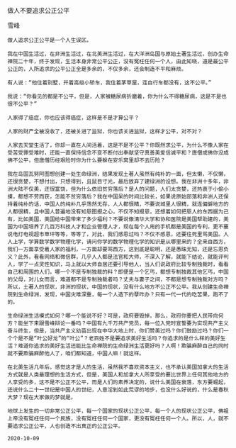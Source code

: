 做人不要追求公正公平

雪峰


    做人追求公正公平是一个人生误区。

    我在中国生活过，在非洲生活过，在北美洲生活过，在大洋洲岛国与原始土著生活过，创办生命禅院二十年，终于发现，生活本身非常公平公正，没有冤枉任何一个人，由此知晓，道是最公平公正的，人所追求的公平公正全是多余的，不仅多余，还会制造不平和麻烦。

    有人说：“他住着别墅，开着高级小轿车，我住着茅草屋，连自行车都没有，这不公平。”

    我说：“你看见的都是不公平，但是，人家被糖尿病折磨着，你为什么不得糖尿病，这是不是也很不公平？”

    人家得了癌症，你也应该得癌症，这样是不是才算公平？

    人家的财产全被没收了，还被关进了监狱，你也该关进监狱，这样才公平，对不对？

    人家去天堂生活了，你却一直在人间活着，这是不是不公平？你既然求公平，为什么不像人家在受苦受罪受难时，还能一直保持信念不变不断付出奉献坚守真善美爱信诚平和？唐僧成佛你没成佛不公平，但唐僧历经艰险时你为什么要躲在安乐窝里却不去历险？

    我在岛国瓦努阿图想创建一处生命绿洲，结果发现土著人虽然有纯朴的一面，但太懒，不仅懒，还很贪婪，不想付出，只想得到，且鼠目寸光，最后放弃了建绿洲的设想。我在非洲十多年，非洲大陆不仅美，还很富饶，但为什么依旧贫穷落后？是人的问题，人们太贪婪，还热衷于小偷小摸，都想不劳而获，怎能不贫穷落后？我在中国呆的时间比较长，如果说原始部落和非洲人还保持着纯朴的话，中国人的纯朴几乎荡然无存，人人都很精，不要说城里人很精，就连偏僻地方的人都很精，且中国人普遍地没有知恩图报之心，不仅不知报恩，还想着如何把恩人的东西据为己有，比如美国，美国给中国带来了多少福利？不要说像清华大学和协和医院是美国帮助建的，美国为中国培养了几百万科技人才和企业管理人才，现在每个人用的手机都是美国的专利，更不要说电灯电视超市草坪等等，等等了，对此，我们感恩过吗？不仅不感恩，还要往死里骂美国。人人上学，学算数学数学物理化学，请问你学的数学物理化学的知识是从哪里来的？全来自西方，我们一方面享受着人家的福利，一方面却要骂西方，这到底是聪明，还是愚昧无知，还是忘恩负义？此外，看看网络和微信群，几乎人人都是法官和大师，不深入了解，就能下结论，就能评判人，学了一点灵性知识，马上就以大师自居还要引导他人，当人们说政府比较专制独裁时，看看自己和周围的人们，哪一个不是专制独裁的料？即便是一个乞丐，都想专制独裁其他乞丐，中国的父母，对儿女而言，难道都不是专制独裁者吗？丈夫与妻子之间，不都是想专制独裁对方吗？所以，土著人的现状，非洲的现状，中国的现状，没有什么地方不公正不公平。我从创建生命禅院到生命绿洲，发现，中国灾难深重，每一个人造下的孽咋办？只有一代一代的吃苦果，跑不了的。

    生命绿洲生活模式如何？哪一个能说不好？可是，政府要毁掉，那么，政府你要把人民带向何方？能坐下来跟雪峰辩论一番吗？中国有九千万共产党员，每一位入党时宣誓要为实现共产主义奋斗终生，但是，当共产主义幼苗出现在中华大地上时，你们赞美过吗？你们鼓励过吗？你们一个个是不是“叶公好龙”的“叶公”？老百姓不是要追求美好生活吗？你追求的是什么样的美好生活？难道你追求的美好生活还能比生命禅院的生命绿洲生活更好吗？人啊！欺骗麻醉自己的同时就不要欺骗麻醉他人了，咱们都知道，中国人嘛！就这样。

    在北美生活几年后，感觉这才是人的生活，虽然我不喜欢资本主义，也不承认美国加拿大的生活方式就是人类最理想的生活方式，但是，美国人和加拿大人所享受的要比世界上任何其他地方的人享受的多，这不是不公正不公平，而是人们的素养决定的，说什么美国在衰落，东方要崛起，还说什么二十一世纪是中国人的世纪，人意淫到如此荒谬的地步，也没什么好说的，什么是春秋大梦？现在大家做的梦就是。

    地球上发生的一切非常公正公平，每一个国家的现状公正公平，每一个人的现状公正公平，佛祖上帝没有冤枉任何一个民族，没有冤枉任何一个国家，更没有冤枉任何一个人。所以，人，就不要追求公正公平，人也创造不出真正的公正公平。

    2020-10-09



